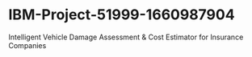 # IBM-Project-51999-1660987904
Intelligent Vehicle Damage Assessment &amp; Cost Estimator for Insurance Companies
